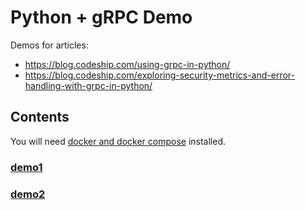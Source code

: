 # Python + gRPC Demo

Demos for articles:

- https://blog.codeship.com/using-grpc-in-python/
- https://blog.codeship.com/exploring-security-metrics-and-error-handling-with-grpc-in-python/

## Contents

You will need [docker and docker compose](https://docs.docker.com/get-docker/) installed.

### [demo1](https://github.com/amitsaha/python-grpc-demo/tree/master/demo1)
### [demo2](https://github.com/amitsaha/python-grpc-demo/tree/master/demo2)
